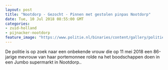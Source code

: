 ```yaml
---
layout: post
title: "Nootdorp - Gezocht - Pinnen met gestolen pinpas Nootdorp"
date: Tue, 10 Jul 2018 08:55:00 GMT
categories: 
- zuid-holland 
- pijnacker-nootdorp 
feature_image: "https://www.politie.nl/binaries/content/gallery/politie/gezocht/verdachten/2018/juli/06-dh/tw-10-07/180710_team_zakkenrollen-jumbo-nootdorp-1.jpg"
---
```


De politie is op zoek naar een onbekende vrouw die op 11 mei 2018 een 86-jarige mevrouw van haar portemonnee rolde na het boodschappen doen in een Jumbo supermarkt in Nootdorp..
